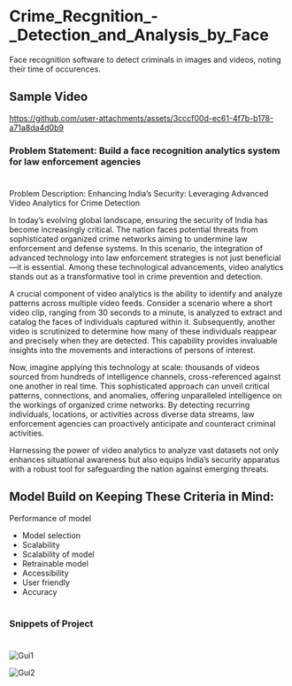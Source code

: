 # Crime_Recgnition_-_Detection_and_Analysis_by_Face

 Face recognition software to detect criminals in images and videos, noting their time of occurences.

## Sample Video 

https://github.com/user-attachments/assets/3cccf00d-ec61-4f7b-b178-a71a8da4d0b9

### Problem Statement: Build a face recognition analytics system for law enforcement agencies
#
Problem Description:
Enhancing India’s Security: Leveraging Advanced Video Analytics for Crime Detection

In today’s evolving global landscape, ensuring the security of India has become increasingly critical. The nation faces potential threats from sophisticated organized crime networks aiming to undermine law enforcement and defense systems. In this scenario, the integration of advanced technology into law enforcement strategies is not just beneficial—it is essential. Among these technological advancements, video analytics stands out as a transformative tool in crime prevention and detection.

A crucial component of video analytics is the ability to identify and analyze patterns across multiple video feeds. Consider a scenario where a short video clip, ranging from 30 seconds to a minute, is analyzed to extract and catalog the faces of individuals captured within it. Subsequently, another video is scrutinized to determine how many of these individuals reappear and precisely when they are detected. This capability provides invaluable insights into the movements and interactions of persons of interest.

Now, imagine applying this technology at scale: thousands of videos sourced from hundreds of intelligence channels, cross-referenced against one another in real time. This sophisticated approach can unveil critical patterns, connections, and anomalies, offering unparalleled intelligence on the workings of organized crime networks. By detecting recurring individuals, locations, or activities across diverse data streams, law enforcement agencies can proactively anticipate and counteract criminal activities.

Harnessing the power of video analytics to analyze vast datasets not only enhances situational awareness but also equips India’s security apparatus with a robust tool for safeguarding the nation against emerging threats.

## Model Build on Keeping These Criteria in Mind:

Performance of model
- Model selection
- Scalability
- Scalability of model
- Retrainable model
- Accessibility
- User friendly
- Accuracy

# 
### Snippets of Project
#

![Gui1](https://user-images.githubusercontent.com/51900952/90665584-dcad2680-e269-11ea-8116-3b6502f9eeca.png)

![Gui2](https://user-images.githubusercontent.com/51900952/90665676-fea6a900-e269-11ea-8bfd-cc8a7f28e52e.png)
